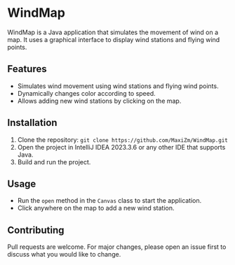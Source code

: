 # WindMap

WindMap is a Java application that simulates the movement of wind on a map. It uses a graphical interface to display wind stations and flying wind points.

## Features

- Simulates wind movement using wind stations and flying wind points.
- Dynamically changes color according to speed.
- Allows adding new wind stations by clicking on the map.

## Installation

1. Clone the repository:
   ```git clone https://github.com/MaxiZm/WindMap.git```
2. Open the project in IntelliJ IDEA 2023.3.6 or any other IDE that supports Java.
3. Build and run the project.

## Usage

- Run the `open` method in the `Canvas` class to start the application.
- Click anywhere on the map to add a new wind station.

## Contributing

Pull requests are welcome. For major changes, please open an issue first to discuss what you would like to change.
